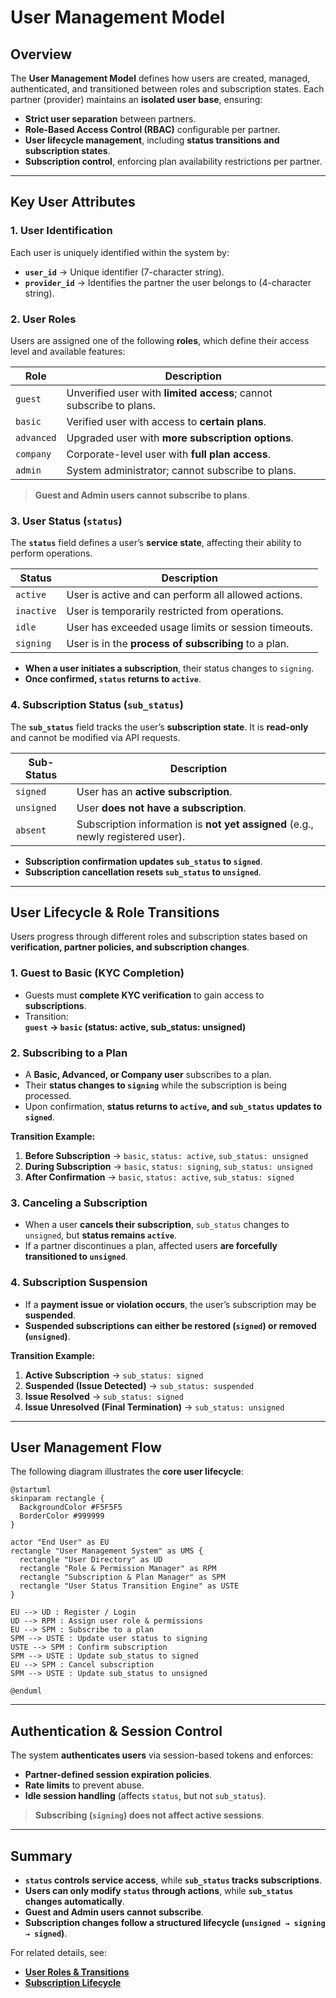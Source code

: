 # **User Management Model**

## **Overview**
The **User Management Model** defines how users are created, managed, authenticated, and transitioned between roles and subscription states. Each partner (provider) maintains an **isolated user base**, ensuring:

- **Strict user separation** between partners.
- **Role-Based Access Control (RBAC)** configurable per partner.
- **User lifecycle management**, including **status transitions and subscription states**.
- **Subscription control**, enforcing plan availability restrictions per partner.

---

## **Key User Attributes**

### **1. User Identification**
Each user is uniquely identified within the system by:
- **`user_id`** → Unique identifier (7-character string).
- **`provider_id`** → Identifies the partner the user belongs to (4-character string).

### **2. User Roles**
Users are assigned one of the following **roles**, which define their access level and available features:

| **Role**    | **Description** |
|------------|----------------|
| `guest`    | Unverified user with **limited access**; cannot subscribe to plans. |
| `basic`    | Verified user with access to **certain plans**. |
| `advanced` | Upgraded user with **more subscription options**. |
| `company`  | Corporate-level user with **full plan access**. |
| `admin`    | System administrator; cannot subscribe to plans. |

> **Guest and Admin users cannot subscribe to plans**.

### **3. User Status (`status`)**
The **`status`** field defines a user’s **service state**, affecting their ability to perform operations.

| **Status**  | **Description** |
|------------|----------------|
| `active`   | User is active and can perform all allowed actions. |
| `inactive` | User is temporarily restricted from operations. |
| `idle`     | User has exceeded usage limits or session timeouts. |
| `signing`  | User is in the **process of subscribing** to a plan. |

- **When a user initiates a subscription**, their status changes to `signing`.
- **Once confirmed, `status` returns to `active`**.

### **4. Subscription Status (`sub_status`)**
The **`sub_status`** field tracks the user’s **subscription state**. It is **read-only** and cannot be modified via API requests.

| **Sub-Status**  | **Description** |
|----------------|----------------|
| `signed`       | User has an **active subscription**. |
| `unsigned`     | User **does not have a subscription**. |
| `absent`       | Subscription information is **not yet assigned** (e.g., newly registered user). |

- **Subscription confirmation updates `sub_status` to `signed`**.
- **Subscription cancellation resets `sub_status` to `unsigned`**.

---

## **User Lifecycle & Role Transitions**
Users progress through different roles and subscription states based on **verification, partner policies, and subscription changes**.

### **1. Guest to Basic (KYC Completion)**
- Guests must **complete KYC verification** to gain access to **subscriptions**.
- Transition:  
  **`guest` → `basic` (status: active, sub_status: unsigned)**

### **2. Subscribing to a Plan**
- A **Basic, Advanced, or Company user** subscribes to a plan.
- Their **status changes to `signing`** while the subscription is being processed.
- Upon confirmation, **status returns to `active`, and `sub_status` updates to `signed`**.

**Transition Example:**
1. **Before Subscription** → `basic`, `status: active`, `sub_status: unsigned`
2. **During Subscription** → `basic`, `status: signing`, `sub_status: unsigned`
3. **After Confirmation** → `basic`, `status: active`, `sub_status: signed`

### **3. Canceling a Subscription**
- When a user **cancels their subscription**, `sub_status` changes to `unsigned`, but **status remains `active`**.
- If a partner discontinues a plan, affected users **are forcefully transitioned to `unsigned`**.

### **4. Subscription Suspension**
- If a **payment issue or violation occurs**, the user’s subscription may be **suspended**.
- **Suspended subscriptions can either be restored (`signed`) or removed (`unsigned`)**.

**Transition Example:**
1. **Active Subscription** → `sub_status: signed`
2. **Suspended (Issue Detected)** → `sub_status: suspended`
3. **Issue Resolved** → `sub_status: signed`
4. **Issue Unresolved (Final Termination)** → `sub_status: unsigned`

---

## **User Management Flow**
The following diagram illustrates the **core user lifecycle**:

```plantuml
@startuml
skinparam rectangle {
  BackgroundColor #F5F5F5
  BorderColor #999999
}

actor "End User" as EU
rectangle "User Management System" as UMS {
  rectangle "User Directory" as UD
  rectangle "Role & Permission Manager" as RPM
  rectangle "Subscription & Plan Manager" as SPM
  rectangle "User Status Transition Engine" as USTE
}

EU --> UD : Register / Login
UD --> RPM : Assign user role & permissions
EU --> SPM : Subscribe to a plan
SPM --> USTE : Update user status to signing
USTE --> SPM : Confirm subscription
SPM --> USTE : Update sub_status to signed
EU --> SPM : Cancel subscription
SPM --> USTE : Update sub_status to unsigned

@enduml
```

---

## **Authentication & Session Control**
The system **authenticates users** via session-based tokens and enforces:
- **Partner-defined session expiration policies**.
- **Rate limits** to prevent abuse.
- **Idle session handling** (affects `status`, but not `sub_status`).

> **Subscribing (`signing`) does not affect active sessions**.

---

## **Summary**
- **`status` controls service access**, while **`sub_status` tracks subscriptions**.
- **Users can only modify `status` through actions**, while **`sub_status` changes automatically**.
- **Guest and Admin users cannot subscribe**.
- **Subscription changes follow a structured lifecycle (`unsigned → signing → signed`)**.

For related details, see:
- **[User Roles & Transitions](../security/rbac.md)**
- **[Subscription Lifecycle](../subscriptions/subscription_lifecycle.md)**

